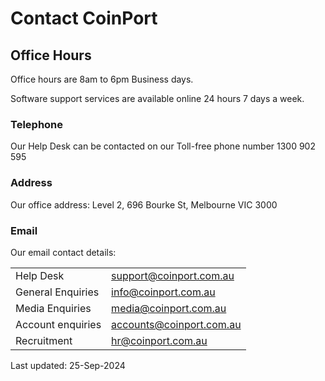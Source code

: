 # Contact CoinPort

## Office Hours

Office hours are 8am to 6pm Business days.

Software support services are available online 24 hours 7 days a week.

### Telephone

Our Help Desk can be contacted on our Toll-free phone number 1300 902 595

### Address

Our office address:
Level 2,
696 Bourke St,
Melbourne
VIC 3000

### Email

Our email contact details:

|     |     |
| --- | --- |
| Help Desk| support@coinport.com.au |
| General Enquiries | info@coinport.com.au |
| Media Enquiries | media@coinport.com.au |
| Account enquiries | accounts@coinport.com.au |
| Recruitment | hr@coinport.com.au |

Last updated: 25-Sep-2024
